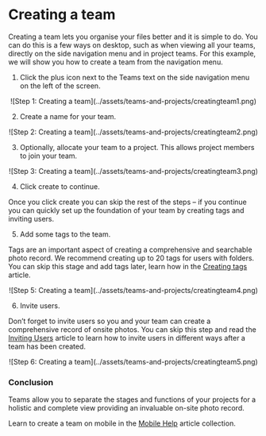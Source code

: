 # Creating a team

Creating a team lets you organise your files better and it is simple to do. You can do this is a few ways on desktop, such as when viewing all your teams, directly on the side navigation menu and in project teams. For this example, we will show you how to create a team from the navigation menu.

1)	Click the plus icon next to the Teams text on the side navigation menu on the left of the screen.

<center>
![Step 1: Creating a team](../assets/teams-and-projects/creatingteam1.png)
</center>

2)	Create a name for your team.

<center>
![Step 2: Creating a team](../assets/teams-and-projects/creatingteam2.png)
</center>

3)	Optionally, allocate your team to a project. This allows project members to join your team.

<center>
![Step 3: Creating a team](../assets/teams-and-projects/creatingteam3.png)
</center>

4)	Click create to continue.

Once you click create you can skip the rest of the steps – if you continue you can quickly set up the foundation of your team by creating tags and inviting users.

5)	Add some tags to the team.

Tags are an important aspect of creating a comprehensive and searchable photo record. We recommend creating up to 20 tags for users with folders. You can skip this stage and add tags later, learn how in the [Creating tags](https://support.builtview.com/teams-and-projects/5creating-tags) article.

<center>
![Step 5: Creating a team](../assets/teams-and-projects/creatingteam4.png)
</center>

6)	Invite users.

Don’t forget to invite users so you and your team can create a comprehensive record of onsite photos. You can skip this step and read the [Inviting Users](https://support.builtview.com/teams-and-projects/3inviting-users) article to learn how to invite users in different ways after a team has been created.

<center>
![Step 6: Creating a team](../assets/teams-and-projects/creatingteam5.png)
</center>

### Conclusion

Teams allow you to separate the stages and functions of your projects for a holistic and complete view providing an invaluable on-site photo record.

Learn to create a team on mobile in the [Mobile Help](https://support.builtview.com/mobile-help/creating-team) article collection.

